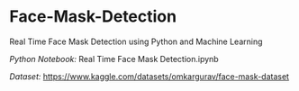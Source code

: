# Face-Mask-Detection
Real Time Face Mask Detection using Python and Machine Learning


*Python Notebook:* Real Time Face Mask Detection.ipynb


*Dataset:* https://www.kaggle.com/datasets/omkargurav/face-mask-dataset
